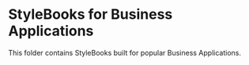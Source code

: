 # StyleBooks for Business Applications

This folder contains StyleBooks built for popular Business Applications. 

